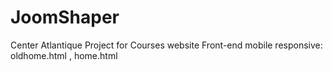 # JoomShaper
 Center Atlantique Project for Courses website Front-end 
mobile responsive: oldhome.html , home.html
